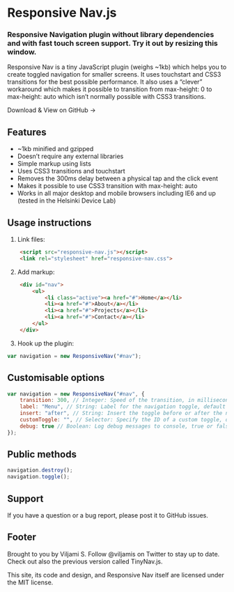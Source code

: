 # Responsive Nav.js

### Responsive Navigation plugin without library dependencies and with fast touch screen support. Try it out by resizing this window.

Responsive Nav is a tiny JavaScript plugin (weighs ~1kb) which helps you to create toggled navigation for smaller screens. It uses touchstart and CSS3 transitions for the best possible performance. It also uses a “clever” workaround which makes it possible to transition from max-height: 0 to max-height: auto which isn’t normally possible with CSS3 transitions.


Download & View on GitHub ->


## Features

* ~1kb minified and gzipped
* Doesn’t require any external libraries
* Simple markup using lists
* Uses CSS3 transitions and touchstart
* Removes the 300ms delay between a physical tap and the click event
* Makes it possible to use CSS3 transition with max-height: auto
* Works in all major desktop and mobile browsers including IE6 and up (tested in the Helsinki Device Lab)


## Usage instructions

1. Link files:
```html
	<script src="responsive-nav.js"></script>
	<link rel="stylesheet" href="responsive-nav.css">
```

2. Add markup:
```html
	<div id="nav">
		<ul>
			<li class="active"><a href="#">Home</a></li>
			<li><a href="#">About</a></li>
			<li><a href="#">Projects</a></li>
			<li><a href="#">Contact</a></li>
	 	</ul>
	</div>
```

3. Hook up the plugin:
```javascript
var navigation = new ResponsiveNav("#nav");
```


## Customisable options

```javascript
var navigation = new ResponsiveNav("#nav", {
	transition: 300, // Integer: Speed of the transition, in milliseconds, default is "300"
	label: "Menu", // String: Label for the navigation toggle, default is "Menu"
	insert: "after", // String: Insert the toggle before or after the navigation, default is "after"
	customToggle: "", // Selector: Specify the ID of a custom toggle, default is ""
	debug: true // Boolean: Log debug messages to console, true or false, default is "false"
});
```


## Public methods

```javascript
navigation.destroy();
navigation.toggle();
```


## Support

If you have a question or a bug report, please post it to GitHub issues.


## Footer

Brought to you by Viljami S. Follow @viljamis on Twitter to stay up to date. Check out also the previous version called TinyNav.js.

This site, its code and design, and Responsive Nav itself are licensed under the MIT license.